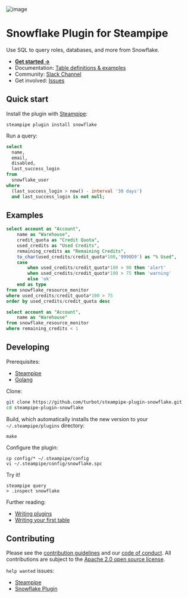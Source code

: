 ![image](https://hub.steampipe.io/images/plugins/turbot/snowflake-social-graphic.png)

# Snowflake Plugin for Steampipe

Use SQL to query roles, databases, and more from Snowflake.

- **[Get started →](https://hub.steampipe.io/plugins/turbot/snowflake)**
- Documentation: [Table definitions & examples](https://hub.steampipe.io/plugins/turbot/snowflake/tables)
- Community: [Slack Channel](https://steampipe.io/community/join)
- Get involved: [Issues](https://github.com/turbot/steampipe-plugin-snowflake/issues)

## Quick start

Install the plugin with [Steampipe](https://steampipe.io):

```shell
steampipe plugin install snowflake
```

Run a query:

```sql
select
  name,
  email,
  disabled,
  last_success_login
from
  snowflake_user
where
  (last_success_login > now() - interval '30 days')
  and last_success_login is not null;
```
## Examples

```sql
select account as "Account",
    name as "Warehouse",
    credit_quota as "Credit Quota",
    used_credits as "Used Credits",
    remaining_credits as "Remaining Credits",
    to_char(used_credits/credit_quota*100,'9990D9') as "% Used",
    case
        when used_credits/credit_quota*100 > 90 then 'alert'
        when used_credits/credit_quota*100 > 75 then 'warning'
        else 'ok'
    end as type
from snowflake_resource_monitor
where used_credits/credit_quota*100 > 75
order by used_credits/credit_quota desc
```

```sql
select account as "Account",
    name as "Warehouse"
from snowflake_resource_monitor
where remaining_credits < 1
```
  
## Developing

Prerequisites:

- [Steampipe](https://steampipe.io/downloads)
- [Golang](https://golang.org/doc/install)

Clone:

```sh
git clone https://github.com/turbot/steampipe-plugin-snowflake.git
cd steampipe-plugin-snowflake
```

Build, which automatically installs the new version to your `~/.steampipe/plugins` directory:

```
make
```

Configure the plugin:

```
cp config/* ~/.steampipe/config
vi ~/.steampipe/config/snowflake.spc
```

Try it!

```
steampipe query
> .inspect snowflake
```

Further reading:

- [Writing plugins](https://steampipe.io/docs/develop/writing-plugins)
- [Writing your first table](https://steampipe.io/docs/develop/writing-your-first-table)

## Contributing

Please see the [contribution guidelines](https://github.com/turbot/steampipe/blob/main/CONTRIBUTING.md) and our [code of conduct](https://github.com/turbot/steampipe/blob/main/CODE_OF_CONDUCT.md). All contributions are subject to the [Apache 2.0 open source license](https://github.com/turbot/steampipe-plugin-snowflake/blob/main/LICENSE).

`help wanted` issues:

- [Steampipe](https://github.com/turbot/steampipe/labels/help%20wanted)
- [Snowflake Plugin](https://github.com/turbot/steampipe-plugin-snowflake/labels/help%20wanted)
